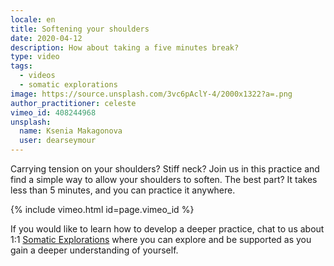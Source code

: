 ```yaml
---
locale: en
title: Softening your shoulders
date: 2020-04-12
description: How about taking a five minutes break?
type: video
tags:
  - videos
  - somatic explorations
image: https://source.unsplash.com/3vc6pAclY-4/2000x1322?a=.png
author_practitioner: celeste
vimeo_id: 408244968
unsplash:
  name: Ksenia Makagonova
  user: dearseymour
---
```

Carrying tension on your shoulders? Stiff neck? Join us in this practice and find a simple way to allow your shoulders
to soften. The best part? It takes less than 5 minutes, and you can practice it anywhere. 

{% include vimeo.html  id=page.vimeo_id %}

If you would like to learn how to develop a deeper practice, chat to us about 1:1 [Somatic Explorations](/modalities/somatic-explorations/)
where you can explore and be supported as you gain a deeper understanding of yourself.

